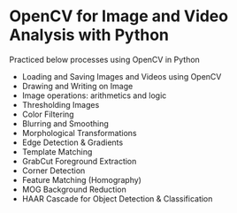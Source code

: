 # OpenCV for Image and Video Analysis with Python

Practiced below processes using OpenCV in Python

- Loading and Saving Images and Videos using OpenCV
- Drawing and Writing on Image
- Image operations: arithmetics and logic
- Thresholding Images
- Color Filtering
- Blurring and Smoothing
- Morphological Transformations
- Edge Detection & Gradients
- Template Matching
- GrabCut Foreground Extraction
- Corner Detection
- Feature Matching (Homography)
- MOG Background Reduction
- HAAR Cascade for Object Detection & Classification
